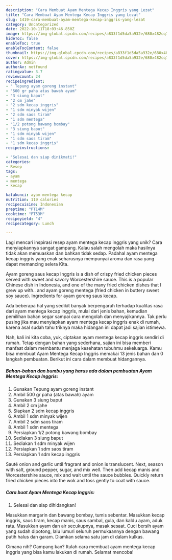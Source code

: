 ```yaml
---
description: "Cara Membuat Ayam Mentega Kecap Inggris yang Lezat"
title: "Cara Membuat Ayam Mentega Kecap Inggris yang Lezat"
slug: 1419-cara-membuat-ayam-mentega-kecap-inggris-yang-lezat
category: Uncategorized
date: 2022-10-11T18:03:46.850Z
image: https://img-global.cpcdn.com/recipes/a833f1d5da5a932e/680x482cq70/ayam-mentega-kecap-inggris-foto-resep-utama.jpg
hideToc: false
enableToc: true
enableTocContent: false
thumbnail: https://img-global.cpcdn.com/recipes/a833f1d5da5a932e/680x482cq70/ayam-mentega-kecap-inggris-foto-resep-utama.jpg
cover: https://img-global.cpcdn.com/recipes/a833f1d5da5a932e/680x482cq70/ayam-mentega-kecap-inggris-foto-resep-utama.jpg
author: Admin
authorAv: notfound
ratingvalue: 3.7
reviewcount: 24
recipeingredient:
- " Tepung ayam goreng instant"
- "500 gr paha atas bawah ayam"
- "3 siung baput"
- "2 cm jahe"
- "2 sdm kecap inggris"
- "1 sdm minyak wijen"
- "2 sdm saos tiram"
- "1 sdm mentega"
- "1/2 potong bawang bombay"
- "3 siung baput"
- "1 sdm minyak wijen"
- "1 sdm saos tiram"
- "1 sdm kecap inggris"
recipeinstructions:

- "Selesai dan siap dinikmati!"
categories:
- Resep
tags:
- ayam
- mentega
- kecap

katakunci: ayam mentega kecap 
nutrition: 119 calories
recipecuisine: Indonesian
preptime: "PT14M"
cooktime: "PT53M"
recipeyield: "4"
recipecategory: Lunch

---
```





Lagi mencari inspirasi resep ayam mentega kecap inggris yang unik? Cara menyiapkannya sangat gampang. Kalau salah mengolah maka hasilnya tidak akan memuaskan dan bahkan tidak sedap. Padahal ayam mentega kecap inggris yang enak seharusnya mempunyai aroma dan rasa yang dapat memancing selera Kita.





Ayam goreng saus kecap Inggris is a dish of crispy fried chicken pieces served with sweet and savory Worcestershire sauce. This is a popular Chinese dish in Indonesia, and one of the many fried chicken dishes that I grew up with.. and ayam goreng mentega (fried chicken in buttery sweet soy sauce). Ingredients for ayam goreng saus kecap.

Ada beberapa hal yang sedikit banyak berpengaruh terhadap kualitas rasa dari ayam mentega kecap inggris, mulai dari jenis bahan, kemudian pemilihan bahan segar sampai cara mengolah dan menyajikannya. Tak perlu pusing jika mau menyiapkan ayam mentega kecap inggris enak di rumah, karena asal sudah tahu triknya maka hidangan ini dapat jadi sajian istimewa.






Nah, kali ini kita coba, yuk, ciptakan ayam mentega kecap inggris sendiri di rumah. Tetap dengan bahan yang sederhana, sajian ini bisa memberi manfaat dalam membantu menjaga kesehatan tubuhmu sekeluarga. Kamu bisa membuat Ayam Mentega Kecap Inggris memakai 13 jenis bahan dan 0 langkah pembuatan. Berikut ini cara dalam membuat hidangannya.

<!--inarticleads1-->

##### Bahan-bahan dan bumbu yang harus ada dalam pembuatan Ayam Mentega Kecap Inggris:

1. Gunakan  Tepung ayam goreng instant
1. Ambil 500 gr paha (atas bawah) ayam
1. Gunakan 3 siung baput
1. Ambil 2 cm jahe
1. Siapkan 2 sdm kecap inggris
1. Ambil 1 sdm minyak wijen
1. Ambil 2 sdm saos tiram
1. Ambil 1 sdm mentega
1. Persiapkan 1/2 potong bawang bombay
1. Sediakan 3 siung baput
1. Sediakan 1 sdm minyak wijen
1. Persiapkan 1 sdm saos tiram
1. Persiapkan 1 sdm kecap inggris


Sauté onion and garlic until fragrant and onion is translucent. Next, season with salt, ground pepper, sugar, and mix well. Then add kecap manis and Worcestershire sauce, mix and wait until the sauce bubbles. Quickly return fried chicken pieces into the wok and toss gently to coat with sauce. 

<!--inarticleads2-->

##### Cara buat Ayam Mentega Kecap Inggris:


1. Selesai dan siap dihidangkan!

Masukkan margarin dan bawang bombay, tumis sebentar. Masukkan kecap inggris, saus tiram, kecap manis, saus sambal, gula, dan kaldu ayam, aduk rata. Masukkan ayam dan air secukupnya, masak sesaat. Cuci bersih ayam yang sudah dipotong, lalu lumuri seluruh permukaannya dengan bawang putih halus dan garam. Diamkan selama satu jam di dalam kulkas. 

Gimana nih? Gampang kan? Itulah cara membuat ayam mentega kecap inggris yang bisa kamu lakukan di rumah. Selamat mencoba!
